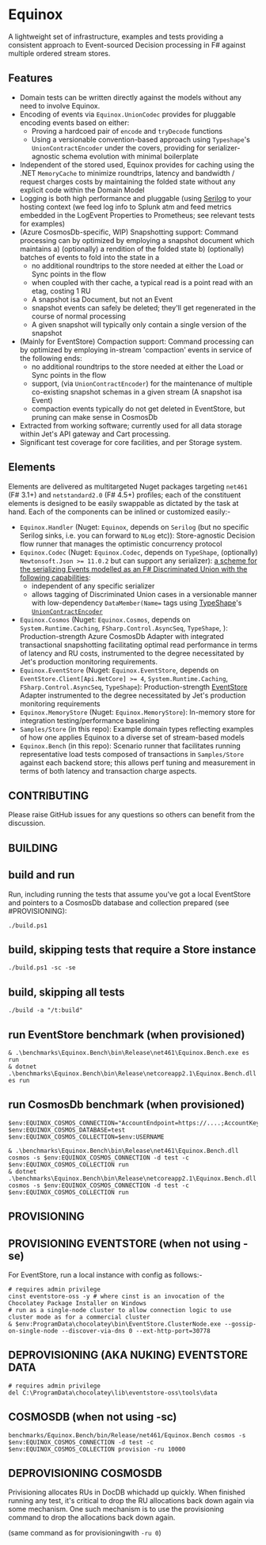 Equinox
=======
A lightweight set of infrastructure, examples and tests providing a consistent approach to Event-sourced Decision processing in F# against multiple ordered stream stores.

Features
--------
- Domain tests can be written directly against the models without any need to involve Equinox.
- Encoding of events via `Equinox.UnionCodec` provides for pluggable encoding events based on either:
    - Proving a hardcoed pair of `encode` and `tryDecode` functions
    - Using a versionable convention-based approach using `Typeshape`'s `UnionContractEncoder` under the covers, providing for serializer-agnostic schema evolution with minimal boilerplate
- Independent of the stored used, Equinox provides for caching using the .NET `MemoryCache` to minimize roundtrips, latency and bandwidth / request charges costs by maintaining the folded state without any explicit code within the Domain Model
- Logging is both high performance and pluggable (using [Serilog](https://github.com/serilog/serilog) to your hosting context (we feed log info to  Splunk atm and feed metrics embedded in the LogEvent Properties to Prometheus; see relevant tests for examples)
- (Azure CosmosDb-specific, WIP) Snapshotting support: Command processing can by optimized by employing a snapshot document which maintains a) (optionally) a rendition of the folded state b) (optionally) batches of events to fold into the state in a
	- no additional roundtrips to the store needed at either the Load or Sync points in the flow
	- when coupled with ther cache, a typical read is a point read with an etag, costing 1 RU
	- A snapshot isa Document, but not an Event
	- snapshot events can safely be deleted; they'll get regenerated in the course of normal processing
	- A given snapshot will typically only contain a single version of the snapshot
- (Mainly for EventStore) Compaction support: Command processing can by optimized by employing in-stream 'compaction' events in service of the following ends:
	- no additional roundtrips to the store needed at either the Load or Sync points in the flow
	- support, (via `UnionContractEncoder`) for the maintenance of multiple co-existing snapshot schemas in a given stream (A snapshot isa Event)
	- compaction events typically do not get deleted in EventStore, but pruning can make sense in CosmosDb
- Extracted from working software; currently used for all data storage within Jet's API gateway and Cart processing.
- Significant test coverage for core facilities, and per Storage system.

Elements
--------
Elements are delivered as multitargeted Nuget packages targeting `net461` (F# 3.1+) and `netstandard2.0` (F# 4.5+) profiles; each of the constituent elements is designed to be easily swappable as dictated by the task at hand. Each of the components can be inlined or customized easily:-

- `Equinox.Handler` (Nuget: `Equinox`, depends on `Serilog` (but no specific Serilog sinks, i.e. you can forward to `NLog` etc)): Store-agnostic Decision flow runner that manages the optimistic concurrency protocol
- `Equinox.Codec` (Nuget: `Equinox.Codec`, depends on `TypeShape`, (optionally) `Newtonsoft.Json >= 11.0.2` but can support any serializer): [a scheme for the serializing Events modelled as an F# Discriminated Union with the following capabilities](https://eiriktsarpalis.wordpress.com/2018/10/30/a-contract-pattern-for-schemaless-datastores/):
	- independent of any specific serializer
	- allows tagging of Discriminated Union cases in a versionable manner with low-dependency `DataMember(Name=` tags using [TypeShape](https://github.com/eiriktsarpalis/TypeShape)'s [`UnionContractEncoder`](https://github.com/eiriktsarpalis/TypeShape/blob/master/tests/TypeShape.Tests/UnionContractTests.fs)
- `Equinox.Cosmos` (Nuget: `Equinox.Cosmos`, depends on `System.Runtime.Caching`, `FSharp.Control.AsyncSeq`, `TypeShape`, ): Production-strength Azure CosmosDb Adapter with integrated transactional snapshotting facilitating optimal read performance in terms of latency and RU costs, instrumented to the degree necessitated by Jet's production monitoring requirements.
- `Equinox.EventStore` (Nuget: `Equinox.EventStore`, depends on `EventStore.Client[Api.NetCore] >= 4`, `System.Runtime.Caching`, `FSharp.Control.AsyncSeq`, `TypeShape`): Production-strength [EventStore](http://geteventstore.com) Adapter instrumented to the degree necessitated by Jet's production monitoring requirements
- `Equinox.MemoryStore` (Nuget: `Equinox.MemoryStore`): In-memory store for integration testing/performance baselining
- `Samples/Store` (in this repo): Example domain types reflecting examples of how one applies Equinox to a diverse set of stream-based models
- `Equinox.Bench` (in this repo): Scenario runner that facilitates running representative load tests composed of transactions in `Samples/Store` against each backend store; this allows perf tuning and measurement in terms of both latency and transaction charge aspects.

CONTRIBUTING
------------
Please raise GitHub issues for any questions so others can benefit from the discussion.

BUILDING
--------

## build and run

Run, including running the tests that assume you've got a local EventStore and pointers to a CosmosDb database and collection prepared (see #PROVISIONING):

`./build.ps1`

## build, skipping tests that require a Store instance

`./build.ps1 -sc -se`

## build, skipping all tests

`./build -a "/t:build"`

## run EventStore benchmark (when provisioned)

```
& .\benchmarks\Equinox.Bench\bin\Release\net461\Equinox.Bench.exe es run
& dotnet .\benchmarks\Equinox.Bench\bin\Release\netcoreapp2.1\Equinox.Bench.dll es run
```

## run CosmosDb benchmark (when provisioned)

```
$env:EQUINOX_COSMOS_CONNECTION="AccountEndpoint=https://....;AccountKey=....=;"
$env:EQUINOX_COSMOS_DATABASE=test
$env:EQUINOX_COSMOS_COLLECTION=$env:USERNAME

& .\benchmarks\Equinox.Bench\bin\Release\net461\Equinox.Bench.dll cosmos -s $env:EQUINOX_COSMOS_CONNECTION -d test -c $env:EQUINOX_COSMOS_COLLECTION run
& dotnet .\benchmarks\Equinox.Bench\bin\Release\netcoreapp2.1\Equinox.Bench.dll cosmos -s $env:EQUINOX_COSMOS_CONNECTION -d test -c $env:EQUINOX_COSMOS_COLLECTION run
```

PROVISIONING
------------

## PROVISIONING EVENTSTORE (when not using -se)

For EventStore, run a local instance with config as follows:-

```
# requires admin privilege
cinst eventstore-oss -y # where cinst is an invocation of the Chocolatey Package Installer on Windows
# run as a single-node cluster to allow connection logic to use cluster mode as for a commercial cluster
& $env:ProgramData\chocolatey\bin\EventStore.ClusterNode.exe --gossip-on-single-node --discover-via-dns 0 --ext-http-port=30778
```

## DEPROVISIONING (AKA NUKING) EVENTSTORE DATA

```
# requires admin privilege
del C:\ProgramData\chocolatey\lib\eventstore-oss\tools\data
```

## COSMOSDB (when not using -sc)

```
benchmarks/Equinox.Bench/bin/Release/net461/Equinox.Bench cosmos -s $env:EQUINOX_COSMOS_CONNECTION -d test -c $env:EQUINOX_COSMOS_COLLECTION provision -ru 10000
```

## DEPROVISIONING COSMOSDB

Privisioning allocates RUs in DocDB whichadd up quickly. When finished running any test, it's critical to drop the RU allocations back down again via some mechanism. One such mechanism is to use the provisioning command to drop the allocations back down again.

(same command as for provisioningwith `-ru 0`)
